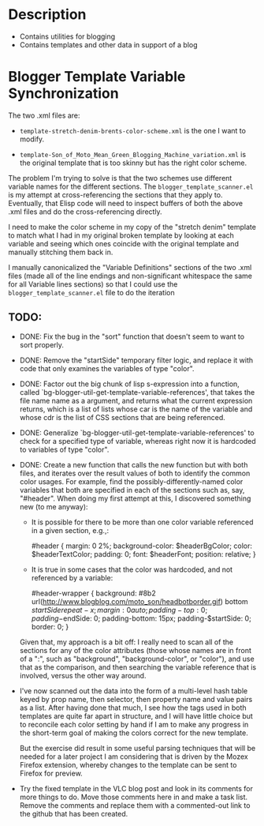 Description
=================

 - Contains utilities for blogging
 - Contains templates and other data in support of a blog

Blogger Template Variable Synchronization
=================

The two .xml files are:

 - `template-stretch-denim-brents-color-scheme.xml` is the one I want to
   modify.

 - `template-Son_of_Moto_Mean_Green_Blogging_Machine_variation.xml` is
   the original template that is too skinny but has the right color
   scheme.

The problem I'm trying to solve is that the two schemes use different
variable names for the different sections. The
`blogger_template_scanner.el` is my attempt at cross-referencing the
sections that they apply to. Eventually, that Elisp code will need to
inspect buffers of both the above .xml files and do the
cross-referencing directly.

I need to make the color scheme in my copy of the "stretch denim"
template to match what I had in my original broken template by looking
at each variable and seeing which ones coincide with the original
template and manually stitching them back in.

I manually canonicalized the "Variable Definitions" sections of the
two .xml files (made all of the line endings and non-significant
whitespace the same for all Variable lines sections) so that I could
use the `blogger_template_scanner.el` file to do the iteration

TODO:
-----

 - DONE: Fix the bug in the "sort" function that doesn't seem to want to
   sort properly. 

 - DONE: Remove the "startSide" temporary filter logic, and replace it with
   code that only examines the variables of type "color".

 - DONE: Factor out the big chunk of lisp s-expression into a
   function, called
   `bg-blogger-util-get-template-variable-references', that takes the
   file name name as a argument, and returns what the current
   expression returns, which is a list of lists whose car is the name
   of the variable and whose cdr is the list of CSS sections that are
   being referenced.

 - DONE: Generalize `bg-blogger-util-get-template-variable-references'
   to check for a specified type of variable, whereas right now it is
   hardcoded to variables of type "color".

 - DONE: Create a new function that calls the new function but with
   both files, and iterates over the result values of both to identify
   the common color usages. For example, find the
   possibly-differently-named color variables that both are specified
   in each of the sections such as, say, "#header". When doing my
   first attempt at this, I discovered something new (to me anyway):

   - It is possible for there to be more than one color variable
     referenced in a given section, e.g.,:
     
       #header {
         margin: 0 2%;
         background-color: $headerBgColor;
         color: $headerTextColor;
         padding: 0;
         font: $headerFont;
         position: relative;
       }

   - It is true in some cases that the color was hardcoded, and not
     referenced by a variable:

       #header-wrapper	{
         background: #8b2 url(http://www.blogblog.com/moto_son/headbotborder.gif) bottom $startSide repeat-x;
         margin: 0 auto;
         padding-top: 0;
         padding-$endSide: 0;
         padding-bottom: 15px;
         padding-$startSide: 0;
         border: 0;
       }

   Given that, my approach is a bit off: I really need to scan all of
   the sections for any of the color attributes (those whose names are
   in front of a ":", such as "background", "background-color", or
   "color"), and use that as the comparison, and then searching the
   variable reference that is involved, versus the other way around.

 - I've now scanned out the data into the form of a multi-level hash
   table keyed by prop name, then selector, then property name and
   value pairs as a list.  After having done that much, I see how the
   tags used in both templates are quite far apart in structure, and I
   will have little choice but to reconcile each color setting by hand
   if I am to make any progress in the short-term goal of making the
   colors correct for the new template.

   But the exercise did result in some useful parsing techniques that
   will be needed for a later project I am considering that is driven
   by the Mozex Firefox extension, whereby changes to the template can
   be sent to Firefox for preview.

 - Try the fixed template in the VLC blog post and look in its
   comments for more things to do. Move those comments here in and
   make a task list. Remove the comments and replace them with a
   commented-out link to the github that has been created.


